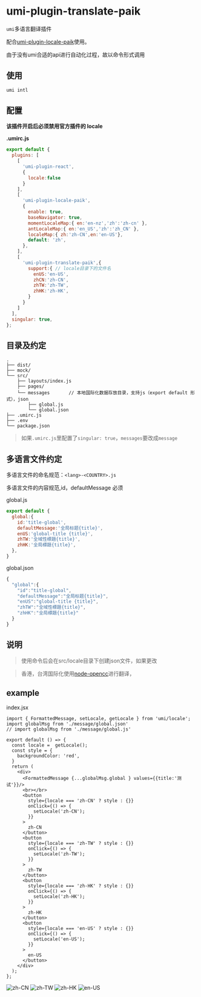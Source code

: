 # umi-plugin-translate-paik

`umi`多语言翻译插件

配合[umi-plugin-locale-paik](https://github.com/onpaik/umi-lib-paik/tree/master/packages/umi-plugin-locale-paik)使用。

由于没有umi合适的api进行自动化过程，故以命令形式调用

## 使用

```sh
umi intl
```

## 配置

**该插件开启后必须禁用官方插件的 locale**

**.umirc.js**

```js
export default {
  plugins: [
    [
      'umi-plugin-react',
      {
        locale:false
      }
    ],
    [
      'umi-plugin-locale-paik',
      {
        enable: true,
        baseNavigator: true,
        momentLocaleMap:{ en:'en-nz','zh':'zh-cn' },
        antLocaleMap:{ en:'en_US','zh':'zh_CN' },
        localeMap:{ zh:'zh-CN',en:'en-US'},
        default: 'zh',
      },
    ],
    [
      'umi-plugin-translate-paik',{
        support:{ // locale目录下的文件名
          enUS:'en-US',
          zhCN:'zh-CN',
          zhTW:'zh-TW',
          zhHK:'zh-HK',
        }
      }
    ]
  ],
  singular: true,
};
```

## 目录及约定

```
.
├── dist/                          
├── mock/                         
└── src/                          
    ├── layouts/index.js          
    ├── pages/                    
    └── messages       // 本地国际化数据存放目录，支持js（export default 形式），json
        ├── global.js
        └── global.json              
├── .umirc.js                     
├── .env                          
└── package.json
```


>如果`.umirc.js`里配置了`singular: true`，`messages`要改成`message`


## 多语言文件约定

多语言文件的命名规范：`<lang>-<COUNTRY>.js`


多语言文件的内容规范,id，defaultMessage 必须

global.js

```javascript
export default {
  global:{
    id:'title-global',
    defaultMessage:'全局标题{title}',
    enUS:'global-title {title}',
    zhTW:'全域性標題{title}',
    zhHK:'全局標題{title}',
  },
}
```

global.json

```javascript
{
  "global":{
    "id":"title-global",
    "defaultMessage":"全局标题{title}",
    "enUS":"global-title {title}",
    "zhTW":"全域性標題{title}",
    "zhHK":"全局標題{title}"
  }
}
```

## 说明

> 使用命令后会在src/locale目录下创建json文件，如果更改

> 香港，台湾国际化使用[node-opencc](https://github.com/compulim/node-opencc)进行翻译，

## example

index.jsx
```
import { FormattedMessage, setLocale, getLocale } from 'umi/locale';
import globalMsg from './message/global.json'
// import globalMsg from './message/global.js'

export default () => {
  const locale =  getLocale();
  const style = {
    backgroundColor: 'red',
  }
  return (
    <div>
      <FormattedMessage {...globalMsg.global } values={{title:'测试'}}/>
      <br></br>
      <button
        style={locale === 'zh-CN' ? style : {}}
        onClick={() => {
          setLocale('zh-CN');
        }}
      >
        zh-CN
      </button>
      <button
        style={locale === 'zh-TW' ? style : {}}
        onClick={() => {
          setLocale('zh-TW');
        }}
      >
        zh-TW
      </button>
      <button
        style={locale === 'zh-HK' ? style : {}}
        onClick={() => {
          setLocale('zh-HK');
        }}
      >
        zh-HK
      </button>
      <button
        style={locale === 'en-US' ? style : {}}
        onClick={() => {
          setLocale('en-US');
        }}
      >
        en-US
      </button>
    </div>
  );
};

```

![zh-CN](https://github.com/onpaik/umi-lib-paik/tree/master/packages/umi-plugin-translate-paik/assets/zh-CN.png)
![zh-TW](https://github.com/onpaik/umi-lib-paik/tree/master/packages/umi-plugin-translate-paik/assets/zh-TW.png)
![zh-HK](https://github.com/onpaik/umi-lib-paik/tree/master/packages/umi-plugin-translate-paik/assets/zh-HK.png)
![en-US](https://github.com/onpaik/umi-lib-paik/tree/master/packages/umi-plugin-translate-paik/assets/en-US.png)